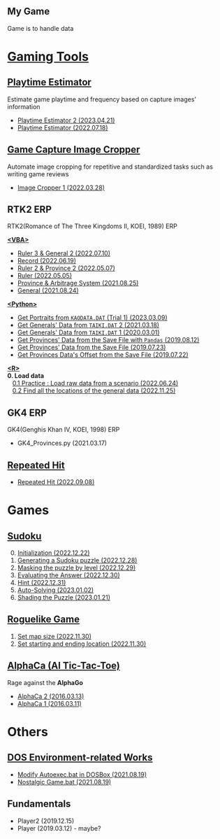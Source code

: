 ## My Game

Game is to handle data



# [Gaming Tools](./GamingTools/)


## [Playtime Estimator](./GamingTools//PlaytimeEstimator/)

Estimate game playtime and frequency based on capture images' information

- [Playtime Estimator 2 (2023.04.21)](./GamingTools/PlaytimeEstimator/README.md#playtime-estimator-2-20230421)
- [Playtime Estimator (2022.07.18)](./GamingTools/PlaytimeEstimator/README.md#playtime-estimator-20220718)


## [Game Capture Image Cropper](./ImageCropper/)

Automate image cropping for repetitive and standardized tasks such as writing game reviews

- [Image Cropper 1 (2022.03.28)](./ImageCropper/README.md)


## RTK2 ERP

RTK2(Romance of The Three Kingdoms II, KOEI, 1989) ERP  

[**\<VBA>**](./RTK2/VBA/)
- [Ruler 3 & General 2 (2022.07.10)](./RTK2/VBA/README.md#ruler-3--general-2-20220710)
- [Record (2022.06.19)](./RTK2/VBA/README.md#record-20220619)
- [Ruler 2 & Province 2 (2022.05.07)](./RTK2/VBA/README.md#ruler-2--province-2-20220507)
- [Ruler (2022.05.05)](./RTK2/VBA/README.md#ruler-20220505)
- [Province & Arbitrage System (2021.08.25)](./RTK2/VBA/README.md#province--arbitrage-system-20210825)
- [General (2021.08.24)](./RTK2/VBA/README.md#general-20210824)

[**\<Python>**](./RTK2/Python/)
- [Get Portraits from `KAODATA.DAT` (Trial 1) (2023.03.09)](./RTK2/Python/README.md#get-portraits-from-kaodatadat-trial-1-20230309)
- [Get Generals' Data from `TAIKI.DAT` 2 (2021.03.18)](./RTK2/Python/README.md#get-generals-data-from-taikidat-2-20210318)
- [Get Generals' Data from `TAIKI.DAT` 1 (2020.03.01)](./RTK2/Python/README.md#get-generals-data-from-taikidat-1-20200301)
- [Get Provinces' Data from the Save File with `Pandas` (2019.08.12)](./RTK2/Python/README.md#get-provinces-data-from-the-save-file-with-pandas-20190812)
- [Get Provinces' Data from the Save File (2019.07.23)](./RTK2/Python/README.md#get-provinces-data-from-the-save-file-20190723)
- [Get Provinces Data's Offset from the Save File (2019.07.22)](./RTK2/Python/README.md#get-provinces-datas-offset-from-the-save-file-20190722)

[**\<R>**](./RTK2/R/)  
**0. Load data**  
&nbsp;&nbsp;&nbsp;[0.1 Practice : Load raw data from a scenario (2022.06.24)](./RTK2/R/README.md#01-practice--load-raw-data-from-a-scenario-20220624)  
&nbsp;&nbsp;&nbsp;[0.2 Find all the locations of the general data (2022.11.25)](./RTK2/R/README.md#02-find-all-the-locations-of-the-general-data-20221125)


## GK4 ERP

GK4(Genghis Khan Ⅳ, KOEI, 1998) ERP

- GK4_Provinces.py (2021.03.17)


## [Repeated Hit](/RepeatedHit/README.md#repeated-hit)

- [Repeated Hit (2022.09.08)](/RepeatedHit/README.md#repeated-hit-20220908)



# Games


## [Sudoku](./Sudoku/)

0. [Initialization (2022.12.22)](./Sudoku/README.md#0-initialization-20221222)
1. [Generating a Sudoku puzzle (2022.12.28)](./Sudoku/README.md#1-generating-a-sudoku-puzzle-20221228)
2. [Masking the puzzle by level (2022.12.29)](./Sudoku/README.md#2-masking-the-puzzle-by-level-20221229)
3. [Evaluating the Answer (2022.12.30)](./Sudoku/README.md#3-evaluating-the-answer-20221230)
4. [Hint (2022.12.31)](./Sudoku/README.md#4-hint-20221231)
5. [Auto-Solving (2023.01.02)](./Sudoku/README.md#5-auto-solving-20230102)
6. [Shading the Puzzle (2023.01.21)](./Sudoku/README.md#6-shading-the-puzzle-20230121)


## [Roguelike Game](./Roguelike/)

1. [Set map size (2022.11.30)](./Roguelike/README.md#1-set-map-size-20221130)
2. [Set starting and ending location (2022.11.30)](./Roguelike/README.md#2-set-starting-and-ending-location-20221130)


## [AlphaCa (AI Tic-Tac-Toe)](/AlphaCa#alphaca-ai-tic-tac-toe)

Rage against the **AlphaGo**

- [AlphaCa 2 (2016.03.13)](/AlphaCa#alphaca-2-20160313)
- [AlphaCa 1 (2016.03.11)](/AlphaCa#alphaca-1-20160311)



# Others


## [DOS Environment-related Works](/DOS#my-dos-environment-related-works)

- [Modify Autoexec.bat in DOSBox (2021.08.19)](/DOS#modify-autoexecbat-in-dosbox-20210819)
- [Nostalgic Game.bat (2021.08.19)](/DOS#nostalgic-gamebat-20210819)


## Fundamentals

- Player2 (2019.12.15)
- Player (2019.03.12) - maybe?